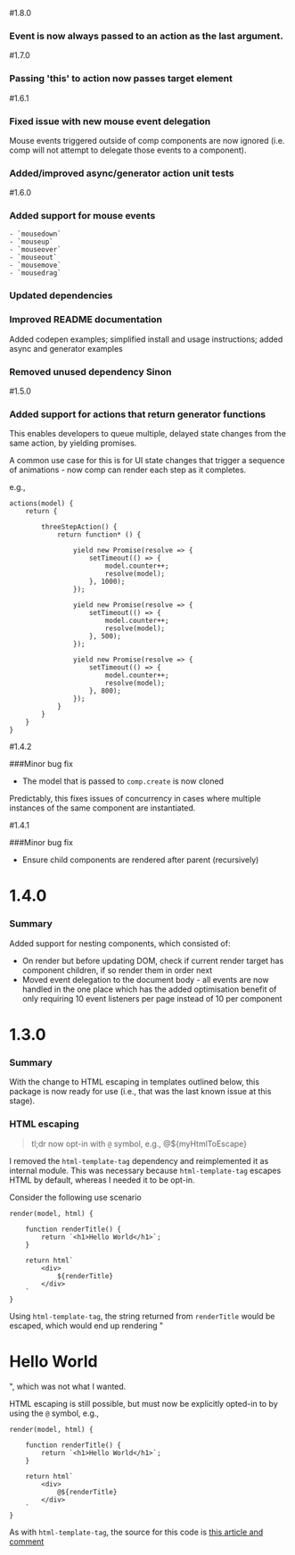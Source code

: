 #1.8.0

### Event is now always passed to an action as the last argument.


#1.7.0

### Passing 'this' to action now passes target element

#1.6.1

### Fixed issue with new mouse event delegation
Mouse events triggered outside of comp components are now ignored (i.e. comp will not attempt to delegate those events to a component).

### Added/improved async/generator action unit tests 

#1.6.0

### Added support for mouse events

    - `mousedown`
    - `mouseup`
    - `mouseover`
    - `mouseout`
    - `mousemove`
    - `mousedrag`

### Updated dependencies

### Improved README documentation
Added codepen examples; simplified install and usage instructions; added async and generator examples

### Removed unused dependency Sinon 

#1.5.0

### Added support for actions that return generator functions
This enables developers to queue multiple, delayed state changes from the same action, by yielding promises.

A common use case for this is for UI state changes that trigger a sequence of animations - now comp can render each step as it completes.

e.g.,

```
actions(model) {
    return {

        threeStepAction() {
            return function* () {
                
                yield new Promise(resolve => {
                    setTimeout(() => {
                        model.counter++;
                        resolve(model);
                    }, 1000);
                });

                yield new Promise(resolve => {
                    setTimeout(() => {
                        model.counter++;
                        resolve(model);
                    }, 500);
                });

                yield new Promise(resolve => {
                    setTimeout(() => {
                        model.counter++;
                        resolve(model);
                    }, 800);
                });
            }
        }
    }
}
```

#1.4.2

###Minor bug fix
- The model that is passed to `comp.create` is now cloned
 
 Predictably, this fixes issues of concurrency in cases where multiple instances of the same component are instantiated.

#1.4.1

###Minor bug fix
- Ensure child components are rendered after parent (recursively) 

# 1.4.0

### Summary

Added support for nesting components, which consisted of:

- On render but before updating DOM, check if current render target has component children, if so render them in order next
- Moved event delegation to the document body - all events are now handled in the one place which has the added optimisation benefit of only requiring 10 event listeners per page instead of 10 per component

# 1.3.0

### Summary

With the change to HTML escaping in templates outlined below, this package is now ready for use (i.e., that was the last known issue at this stage).

### HTML escaping

>tl;dr now opt-in with `@` symbol, e.g., @${myHtmlToEscape}

I removed the `html-template-tag` dependency and reimplemented it as internal module. This was necessary because `html-template-tag` escapes HTML by default, whereas I needed it to be opt-in.

Consider the following use scenario

```
render(model, html) {

    function renderTitle() {
        return `<h1>Hello World</h1>`;
    }

    return html`
        <div>
            ${renderTitle}
        </div>
    `
}
```

Using `html-template-tag`, the string returned from `renderTitle` would be escaped, which would end up rendering "<h1>Hello World</h1>", which was not what I wanted.

HTML escaping is still possible, but must now be explicitly opted-in to by using the `@` symbol, e.g.,

```
render(model, html) {

    function renderTitle() {
        return `<h1>Hello World</h1>`;
    }

    return html`
        <div>
            @${renderTitle}
        </div>
    `
}
```

As with `html-template-tag`, the source for this code is [this article and comment](http://www.2ality.com/2015/01/template-strings-html.html#comment-2078932192)
